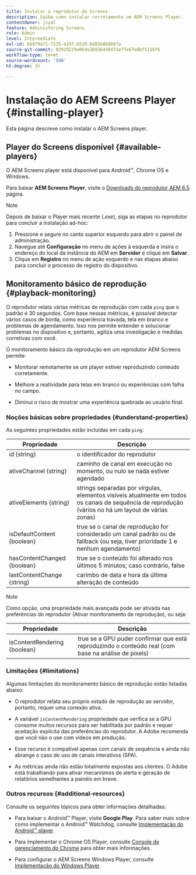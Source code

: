 ```yaml
---
title: Instalar o reprodutor do Screens
description: Saiba como instalar corretamente um AEM Screens Player.
contentOwner: jsyal
feature: Administering Screens
role: Admin
level: Intermediate
exl-id: bb979a71-7235-429f-b520-6d85b8b666fa
source-git-commit: 02929219a064e3b936440431e77e67e0bf511bf6
workflow-type: tm+mt
source-wordcount: '500'
ht-degree: 1%

---
```


# Instalação do AEM Screens Player {#installing-player}

Esta página descreve como instalar o AEM Screens player.

## Player do Screens disponível {#available-players}

O AEM Screens player está disponível para Android™, Chrome OS e Windows.

Para baixar **AEM Screens Player**, visite o [Downloads do reprodutor AEM 6.5](https://download.macromedia.com/screens/) página.

>[!NOTE]
>
>Depois de baixar o Player mais recente (*.exe*), siga as etapas no reprodutor para concluir a instalação ad-hoc:
>
>1. Pressione e segure no canto superior esquerdo para abrir o painel de administração.
>1. Navegue até **Configuração** no menu de ações à esquerda e insira o endereço do local da instância do AEM em **Servidor** e clique em **Salvar**.
>1. Clique em **Registro** no menu de ação esquerdo e nas etapas abaixo para concluir o processo de registro do dispositivo.

## Monitoramento básico de reprodução {#playback-monitoring}

O reprodutor relata várias métricas de reprodução com cada `ping` que o padrão é 30 segundos. Com base nessas métricas, é possível detectar vários casos de borda, como experiência travada, tela em branco e problemas de agendamento. Isso nos permite entender e solucionar problemas no dispositivo e, portanto, agiliza uma investigação e medidas corretivas com você.

O monitoramento básico da reprodução em um reprodutor AEM Screens permite:

* Monitorar remotamente se um player estiver reproduzindo conteúdo corretamente.

* Melhore a reatividade para telas em branco ou experiências com falha no campo.

* Diminui o risco de mostrar uma experiência quebrada ao usuário final.

### Noções básicas sobre propriedades {#understand-properties}

As seguintes propriedades estão incluídas em cada `ping`:

| Propriedade | Descrição |
|---|---|
| id {string} | o identificador do reprodutor |
| ativeChannel {string} | caminho de canal em execução no momento, ou nulo se nada estiver agendado |
| ativeElements {string} | strings separadas por vírgulas, elementos visíveis atualmente em todos os canais de sequência de reprodução (vários no há um layout de várias zonas) |
| isDefaultContent {boolean} | true se o canal de reprodução for considerado um canal padrão ou de fallback (ou seja, tiver prioridade 1 e nenhum agendamento) |
| hasContentChanged {boolean} | true se o conteúdo foi alterado nos últimos 5 minutos; caso contrário, false |
| lastContentChange {string} | carimbo de data e hora da última alteração de conteúdo |

>[!NOTE]
>Como opção, uma propriedade mais avançada pode ser ativada nas preferências do reprodutor (Ativar monitoramento de reprodução), ou seja:
>
>| Propriedade | Descrição |
>|---|---|
>| isContentRendering {boolean} | true se a GPU puder confirmar que está reproduzindo o conteúdo real (com base na análise de pixels) |

### Limitações {#limitations}

Algumas limitações do monitoramento básico de reprodução estão listadas abaixo:

* O reprodutor relata seu próprio estado de reprodução ao servidor, portanto, requer uma conexão ativa.

* A variável `isContentRendering` propriedade que verifica se a GPU consome muitos recursos para ser habilitada por padrão e requer aceitação explícita das preferências do reprodutor. A Adobe recomenda que você não o use com vídeos em produção.

* Esse recurso é compatível apenas com canais de sequência e ainda não abrange o caso de uso de canais interativos (SPA).

* As métricas ainda não estão totalmente expostas aos clientes. O Adobe está trabalhando para ativar mecanismos de alerta e geração de relatórios semelhantes a painéis em breve.

### Outros recursos {#additional-resources}

Consulte os seguintes tópicos para obter informações detalhadas:

* Para baixar o Android™ Player, visite **Google Play**. Para saber mais sobre como implementar o Android™ Watchdog, consulte [Implementação do Android™ player](implementing-android-player.md).

* Para implementar o Chrome OS Player, consulte [Console de gerenciamento do Chrome](implementing-chrome-os-player.md) para obter mais informações.

* Para configurar o AEM Screens Windows Player, consulte [Implementação do Windows Player](implementing-windows-player.md).
